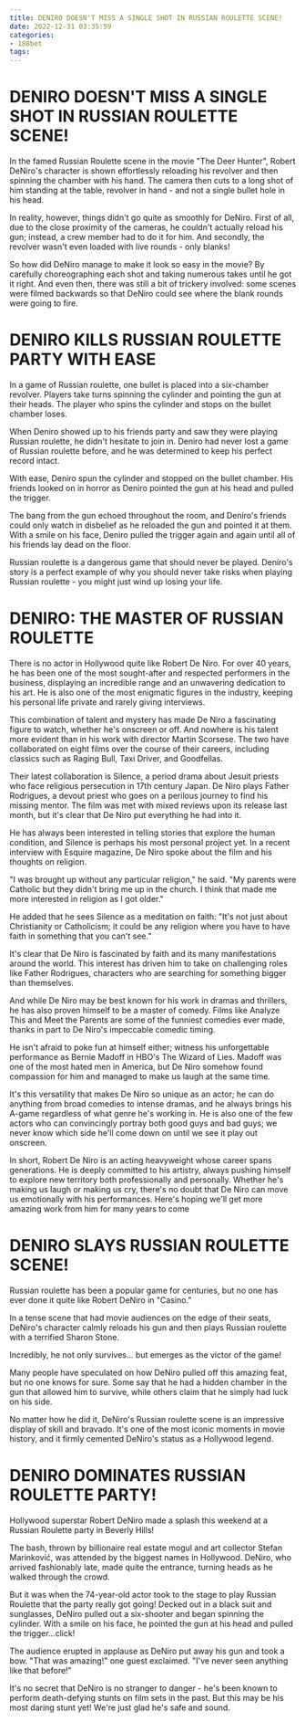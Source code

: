 ```yaml
---
title: DENIRO DOESN'T MISS A SINGLE SHOT IN RUSSIAN ROULETTE SCENE!
date: 2022-12-31 03:35:59
categories:
- 188bet
tags:
---
```



#  DENIRO DOESN'T MISS A SINGLE SHOT IN RUSSIAN ROULETTE SCENE!

In the famed Russian Roulette scene in the movie "The Deer Hunter", Robert DeNiro's character is shown effortlessly reloading his revolver and then spinning the chamber with his hand. The camera then cuts to a long shot of him standing at the table, revolver in hand - and not a single bullet hole in his head.

In reality, however, things didn't go quite as smoothly for DeNiro. First of all, due to the close proximity of the cameras, he couldn't actually reload his gun; instead, a crew member had to do it for him. And secondly, the revolver wasn't even loaded with live rounds - only blanks!

So how did DeNiro manage to make it look so easy in the movie? By carefully choreographing each shot and taking numerous takes until he got it right. And even then, there was still a bit of trickery involved: some scenes were filmed backwards so that DeNiro could see where the blank rounds were going to fire.

#  DENIRO KILLS RUSSIAN ROULETTE PARTY WITH EASE

In a game of Russian roulette, one bullet is placed into a six-chamber revolver. Players take turns spinning the cylinder and pointing the gun at their heads. The player who spins the cylinder and stops on the bullet chamber loses.

When Deniro showed up to his friends party and saw they were playing Russian roulette, he didn't hesitate to join in. Deniro had never lost a game of Russian roulette before, and he was determined to keep his perfect record intact.

With ease, Deniro spun the cylinder and stopped on the bullet chamber. His friends looked on in horror as Deniro pointed the gun at his head and pulled the trigger.

The bang from the gun echoed throughout the room, and Deniro's friends could only watch in disbelief as he reloaded the gun and pointed it at them. With a smile on his face, Deniro pulled the trigger again and again until all of his friends lay dead on the floor.

Russian roulette is a dangerous game that should never be played. Deniro's story is a perfect example of why you should never take risks when playing Russian roulette - you might just wind up losing your life.

#  DENIRO: THE MASTER OF RUSSIAN ROULETTE

There is no actor in Hollywood quite like Robert De Niro. For over 40 years, he has been one of the most sought-after and respected performers in the business, displaying an incredible range and an unwavering dedication to his art. He is also one of the most enigmatic figures in the industry, keeping his personal life private and rarely giving interviews.

This combination of talent and mystery has made De Niro a fascinating figure to watch, whether he's onscreen or off. And nowhere is his talent more evident than in his work with director Martin Scorsese. The two have collaborated on eight films over the course of their careers, including classics such as Raging Bull, Taxi Driver, and Goodfellas.

Their latest collaboration is Silence, a period drama about Jesuit priests who face religious persecution in 17th century Japan. De Niro plays Father Rodrigues, a devout priest who goes on a perilous journey to find his missing mentor. The film was met with mixed reviews upon its release last month, but it's clear that De Niro put everything he had into it.

He has always been interested in telling stories that explore the human condition, and Silence is perhaps his most personal project yet. In a recent interview with Esquire magazine, De Niro spoke about the film and his thoughts on religion.

"I was brought up without any particular religion," he said. "My parents were Catholic but they didn't bring me up in the church. I think that made me more interested in religion as I got older."

He added that he sees Silence as a meditation on faith: "It's not just about Christianity or Catholicism; it could be any religion where you have to have faith in something that you can't see."

It's clear that De Niro is fascinated by faith and its many manifestations around the world. This interest has driven him to take on challenging roles like Father Rodrigues, characters who are searching for something bigger than themselves.

And while De Niro may be best known for his work in dramas and thrillers, he has also proven himself to be a master of comedy. Films like Analyze This and Meet the Parents are some of the funniest comedies ever made, thanks in part to De Niro's impeccable comedic timing.

He isn't afraid to poke fun at himself either; witness his unforgettable performance as Bernie Madoff in HBO's The Wizard of Lies. Madoff was one of the most hated men in America, but De Niro somehow found compassion for him and managed to make us laugh at the same time.

It's this versatility that makes De Niro so unique as an actor; he can do anything from broad comedies to intense dramas, and he always brings his A-game regardless of what genre he's working in. He is also one of the few actors who can convincingly portray both good guys and bad guys; we never know which side he'll come down on until we see it play out onscreen.


In short, Robert De Niro is an acting heavyweight whose career spans generations. He is deeply committed to his artistry, always pushing himself to explore new territory both professionally and personally. Whether he's making us laugh or making us cry, there's no doubt that De Niro can move us emotionally with his performances. Here's hoping we'll get more amazing work from him for many years to come

#  DENIRO SLAYS RUSSIAN ROULETTE SCENE!

Russian roulette has been a popular game for centuries, but no one has ever done it quite like Robert DeNiro in "Casino."

In a tense scene that had movie audiences on the edge of their seats, DeNiro's character calmly reloads his gun and then plays Russian roulette with a terrified Sharon Stone.

Incredibly, he not only survives... but emerges as the victor of the game!

Many people have speculated on how DeNiro pulled off this amazing feat, but no one knows for sure. Some say that he had a hidden chamber in the gun that allowed him to survive, while others claim that he simply had luck on his side.

No matter how he did it, DeNiro's Russian roulette scene is an impressive display of skill and bravado. It's one of the most iconic moments in movie history, and it firmly cemented DeNiro's status as a Hollywood legend.

#  DENIRO DOMINATES RUSSIAN ROULETTE PARTY!

Hollywood superstar Robert DeNiro made a splash this weekend at a Russian Roulette party in Beverly Hills!

The bash, thrown by billionaire real estate mogul and art collector Stefan Marinković, was attended by the biggest names in Hollywood. DeNiro, who arrived fashionably late, made quite the entrance, turning heads as he walked through the crowd.

But it was when the 74-year-old actor took to the stage to play Russian Roulette that the party really got going! Decked out in a black suit and sunglasses, DeNiro pulled out a six-shooter and began spinning the cylinder. With a smile on his face, he pointed the gun at his head and pulled the trigger...click!

The audience erupted in applause as DeNiro put away his gun and took a bow. "That was amazing!" one guest exclaimed. "I've never seen anything like that before!"

It's no secret that DeNiro is no stranger to danger - he's been known to perform death-defying stunts on film sets in the past. But this may be his most daring stunt yet! We're just glad he's safe and sound.